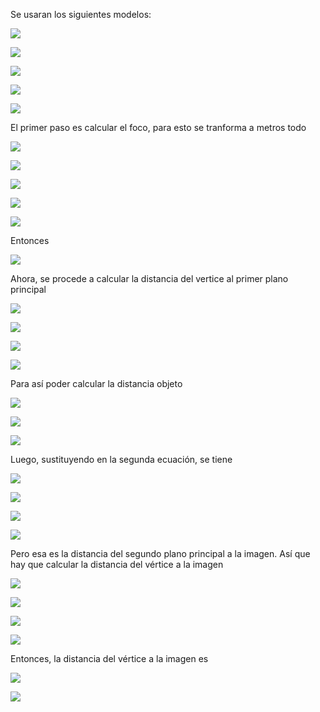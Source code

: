 Se usaran los siguientes modelos:

<img src=
  "http://latex.codecogs.com/gif.latex?\frac{1}{f}=(n_{lente}-1)\left[ \frac{1}{R_1}-\frac{1}{R_2}+\frac{(n_{lente}-1)d}{n_{lente}R_1R_2} \right]" border="0"
/>
 
<img src=
  "http://latex.codecogs.com/gif.latex?S_i=\frac{S_of}{S_o-f}" border="0"
/>

<img src=
  "http://latex.codecogs.com/gif.latex?h_1=\frac{-f(n_{lente}-1)d}{R_2n_{lente}}" border="0"
/>

<img src=
  "http://latex.codecogs.com/gif.latex?h_2=\frac{-f(n_{lente}-1)d}{R_1n_{lente}}" border="0"
/>

<img src=
  "http://latex.codecogs.com/gif.latex?S_o=S+h_1" border="0"
/>

El primer paso es calcular el foco, para esto se tranforma a metros todo

<img src=
  "http://latex.codecogs.com/gif.latex?\frac{1}{f}=(1.5-1)\left[ \frac{1}{0.1m}-\frac{1}{-0.1m}+\frac{(1.5-1)0.2m}{(1.5)(0.1m)(-0.1m)} \right]" border="0"
/>

<img src=
  "http://latex.codecogs.com/gif.latex?\frac{1}{f}=0.5\left[ 10\frac{1}{m}+10\frac{1}{m}+\frac{(0.5)0.2m}{-0.015m^2} \right]" border="0"
/>

<img src=
  "http://latex.codecogs.com/gif.latex?\frac{1}{f}=0.5\left[ 20\frac{1}{m}-\frac{20}{3}\frac{1}{m} \right]" border="0"
/>

<img src=
  "http://latex.codecogs.com/gif.latex?\frac{1}{f}=\frac{1}{2}\left[ \frac{40}{3}\frac{1}{m} \right]" border="0"
/>

<img src=
  "http://latex.codecogs.com/gif.latex?\frac{1}{f}=\frac{20}{3}\frac{1}{m}" border="0"
/>

Entonces

<img src=
  "http://latex.codecogs.com/gif.latex?f=\frac{3}{20}m" border="0"
/>

Ahora, se procede a calcular la distancia del vertice al primer plano principal

<img src=
  "http://latex.codecogs.com/gif.latex?h_1=\frac{-\frac{3}{20}m(1.5-1)0.2m}{(-0.1m)(1.5)}" border="0"
/>

<img src=
  "http://latex.codecogs.com/gif.latex?h_1=\frac{\frac{3}{20}\frac{1}{2}\frac{1}{5}}{\frac{1}{10}\frac{3}{2}}m" border="0"
/>

<img src=
  "http://latex.codecogs.com/gif.latex?h_1=\frac{\frac{3}{200}}{\frac{3}{20}}m" border="0"
/>

<img src=
  "http://latex.codecogs.com/gif.latex?h_1=\frac{1}{10}m" border="0"
/>

Para así poder calcular la distancia objeto

<img src=
  "http://latex.codecogs.com/gif.latex?S_o=0.2m+\frac{1}{10}m" border="0"
/>

<img src=
  "http://latex.codecogs.com/gif.latex?S_o=\frac{2}{10}m+\frac{1}{10}m" border="0"
/>

<img src=
  "http://latex.codecogs.com/gif.latex?S_o=\frac{3}{10}m" border="0"
/>

Luego, sustituyendo en la segunda ecuación, se tiene

<img src=
  "http://latex.codecogs.com/gif.latex?S_i=\frac{\frac{6}{20}m\frac{3}{20}m}{\frac{6}{20}m-\frac{3}{20}m}" border="0"
/>

<img src=
  "http://latex.codecogs.com/gif.latex?S_i=\frac{\frac{18}{20}m^2}{3m}" border="0"
/>

<img src=
  "http://latex.codecogs.com/gif.latex?S_i=\frac{6}{20}m" border="0"
/>

<img src=
  "http://latex.codecogs.com/gif.latex?S_i = 0.3m" border="0"
/>

Pero esa es la distancia del segundo plano principal a la imagen. Así que hay que calcular la distancia del vértice a la imagen

<img src=
  "http://latex.codecogs.com/gif.latex?h_2=\frac{-\frac{3}{20}m(1.5-1)0.2m}{(0.1m)(1.5)}" border="0"
/>

<img src=
  "http://latex.codecogs.com/gif.latex?h_2=-\frac{\frac{3}{20}\frac{1}{2}\frac{1}{5}}{\frac{1}{10}\frac{3}{2}}m" border="0"
/>

<img src=
  "http://latex.codecogs.com/gif.latex?h_2=-\frac{\frac{3}{200}}{\frac{3}{20}}m" border="0"
/>

<img src=
  "http://latex.codecogs.com/gif.latex?h_2=-\frac{1}{10}m" border="0"
/>

Entonces, la distancia del vértice a la imagen es

<img src=
  "http://latex.codecogs.com/gif.latex?S=\frac{3}{10}m-\frac{1}{10}m" border="0"
/>

<img src=
  "http://latex.codecogs.com/gif.latex?S=\frac{2}{10}m" border="0"
/>
